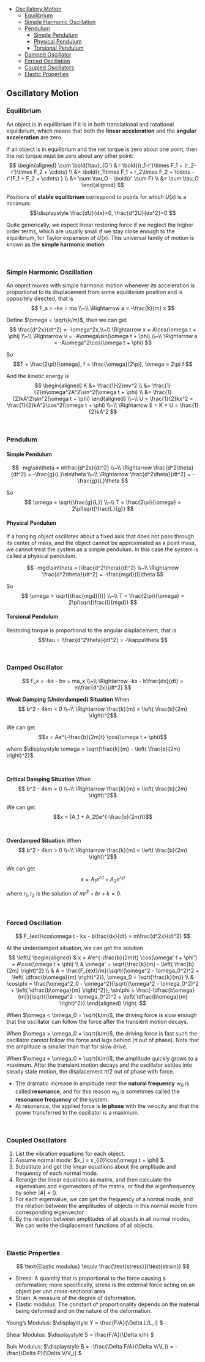 
- [Oscillatory Motion](#oscillatory-motion)
  - [Equilibrium](#equilibrium)
  - [Simple Harmonic Oscillation](#simple-harmonic-oscillation)
  - [Pendulum](#pendulum)
    - [Simple Pendulum](#simple-pendulum)
    - [Physical Pendulum](#physical-pendulum)
    - [Torsional Pendulum](#torsional-pendulum)
  - [Damped Oscillator](#damped-oscillator)
  - [Forced Oscillation](#forced-oscillation)
  - [Coupled Oscillators](#coupled-oscillators)
  - [Elastic Properties](#elastic-properties)







## Oscillatory Motion
### Equilibrium
An object is in equilibrium if it is in both translational and rotational equilibrium, which means that both the **linear acceleration** and the **angular acceleration** are zero.

If an object is in equilibrium and the net torque is zero about one point, then the net torque must be zero about any other point:
$$
\begin{aligned}
\sum \bold{\tau}_{O'} &= \bold{(r_1-r')\times F_1 + (r_2-r')\times F_2 + \cdots} \\
&= \bold{r_1\times F_1 + r_2\times F_2 + \cdots - r'(F_1 + F_2 + \cdots) } \\
&= \sum \tau_O - \bold{r' \sum F} \\
&= \sum \tau_O
\end{aligned}
$$

Positions of **stable equilibrium** correspond to points for which $U(x)$ is a minimum:
$$\displaystyle \frac{dU}{dx}=0, \frac{d^2U}{dx^2}>0 $$

Quite generically, we expect linear restoring force if we neglect the higher order terms, which are usually small if we stay close enough to the equilibrium, for Taylor expansion of $U(x)$. This universal family of motion is known as the **simple harmonic motion**







<br>

### Simple Harmonic Oscillation
An object moves with simple harmonic motion whenever its acceleration is proportional to its displacement from some equilibrium position and is oppositely directed, that is
$$
F_s = -kx = ma \\~\\
\Rightarrow a = -\frac{k}{m} x
$$

Define $\omega = \sqrt{k/m}$, then we can get
$$
\frac{d^2x}{dt^2} = -\omega^2x,\\~\\
\Rightarrow x = A\cos(\omega t + \phi) \\~\\
\Rightarrow v = -A\omega\sin(\omega t + \phi) \\~\\
\Rightarrow a = -A\omega^2\cos(\omega t + \phi)
$$

So
$$T = \frac{2\pi}{\omega}, f = \frac{\omega}{2\pi}, \omega = 2\pi f $$

And the kinetic energy is
$$
\begin{aligned}
  K &= \frac{1}{2}mv^2 \\
  &= \frac{1}{2}m\omega^2A^2\sin^2(\omega t + \phi) \\
  &= \frac{1}{2}kA^2\sin^2(\omega t + \phi)
\end{aligned} \\~\\
U = \frac{1}{2}kx^2 = \frac{1}{2}kA^2\cos^2(\omega t + \phi) \\~\\
\Rightarrow E = K + U = \frac{1}{2}kA^2 
$$







<br>

### Pendulum
#### Simple Pendulum
$$
-mg\sin\theta = m\frac{d^2s}{dt^2} \\~\\
\Rightarrow \frac{d^2\theta}{dt^2} = -\frac{g}{L}\sin\theta \\~\\
\Rightarrow \frac{d^2\theta}{dt^2} = -\frac{g}{L}\theta
$$

So 
$$
\omega = \sqrt{\frac{g}{L}} \\~\\
T = \frac{2\pi}{\omega} = 2\pi\sqrt{\frac{L}{g}}
$$

#### Physical Pendulum
If a hanging object oscillates about a fixed axis that does not pass through its center of mass, and the object cannot be approximated as a point mass, we cannot treat the system as a simple pendulum. In this case the system is called a physical pendulum.

$$
-mgd\sin\theta = I\frac{d^2\theta}{dt^2} \\~\\
\Rightarrow \frac{d^2\theta}{dt^2} = -\frac{mgd}{I}\theta
$$

So
$$
\omega = \sqrt{\frac{mgd}{I}} \\~\\
T = \frac{2\pi}{\omega} = 2\pi\sqrt{\frac{I}{mgd}}
$$

#### Torsional Pendulum
Restoring torque is proportional to the angular displacement, that is $$\tau = I\frac{d^2\theta}{dt^2} = -\kappa\theta $$








<br>

### Damped Oscillator
$$
F_x = -kx - bv = ma_x \\~\\
\Rightarrow -kx - b\frac{dx}{dt} = m\frac{d^2x}{dt^2}
$$

**Weak Damping (Underdamped) Situation**
When
$$
b^2 - 4km < 0 \\~\\
\Rightarrow \frac{k}{m} > \left( \frac{b}{2m} \right)^2$$

We can get $$x = Ae^{-\frac{b}{2m}t} \cos(\omega t + \phi)$$

where $\displaystyle \omega = \sqrt{\frac{k}{m} - \left( \frac{b}{2m} \right)^2}$.

<br>

**Critical Damping Situation**
When
$$
b^2 - 4km = 0 \\~\\
\Rightarrow \frac{k}{m} = \left( \frac{b}{2m} \right)^2$$

We can get $$x = (A_1 + A_2t)e^{-\frac{b}{2m}t}$$

<br>

**Overdamped Situation**
When
$$
b^2 - 4km > 0 \\~\\
\Rightarrow \frac{k}{m} < \left( \frac{b}{2m} \right)^2$$

We can get $$x = A_1e^{r_1t} + A_2e^{r_2t}$$

where $r_1, r_2$ is the solution of $mr^2 + br + k = 0.$








<br>

### Forced Oscillation
$$ 
F_{ext}\cos\omega t - kx - b\frac{dx}{dt} = m\frac{d^2x}{dt^2}
$$

At the underdamped situation, we can get the solution
$$
\left\{
  \begin{aligned}
    & x = A'e^{-\frac{b}{2m}t} \cos(\omega' t + \phi') + A\cos(\omega t + \phi) \\
    & \omega' = \sqrt{\frac{k}{m} - \left( \frac{b}{2m} \right)^2} \\
    & A = \frac{F_{ext}/m}{\sqrt{(\omega^2 - \omega_0^2)^2 + \left( \dfrac{b\omega}{m} \right)^2}}, \omega_0 = \sqrt{\frac{k}{m}} \\
    & \cos\phi =  \frac{\omega^2_0 - \omega^2}{\sqrt{(\omega^2 - \omega_0^2)^2 + \left( \dfrac{b\omega}{m} \right)^2}}, \sin\phi =  \frac{-\dfrac{b\omega}{m}}{\sqrt{(\omega^2 - \omega_0^2)^2 + \left( \dfrac{b\omega}{m} \right)^2}}
  \end{aligned}
\right.
$$

When $\omega < \omega_0 = \sqrt{k/m}$, the driving force is slow enough that the oscillator can follow the force after the transient motion decays.

When $\omega > \omega_0 = \sqrt{k/m}$, the driving force is fast such the oscillator cannot follow the force and lags behind ($\pi$ out of phase). Note that the amplitude is smaller than that for slow drive.

When $\omega = \omega_0 = \sqrt{k/m}$, the amplitude quickly grows to a maximum. After the transient motion decays and the oscillator settles into steady state motion, the displacement $\pi/2$ out of phase with force. 

- The dramatic increase in amplitude near the **natural frequency** $w_0$ is called **resonance**, and for this reason $w_0$ is sometimes called the **resonance frequency** of the system.
- At resonance, the applied force is **in phase** with the velocity and that the power transferred to the oscillator is a maximum.








<br>

### Coupled Oscillators
1. List the vibration equations for each object.
2. Assume normal mode: $x_i = x_{i0}\cos(\omega t + \phi) $.
3. Substitute and get the linear equations about the amplitude and frequency of each normal mode.
4. Rerange the linear equations as matrix, and then calculate the eigenvalues and eigenvectors of the matrix, or find the eigenfrequency by solve $|A| = 0$.
5. For each eigenvalue, we can get the frequency of a normal mode, and the relation between the amplitudes of objects in this normal mode from corresponding eigenvector.
6. By the relation between amplitudes of all objects in all normal modes, We can write the displacement functions of all objects.






<br>

### Elastic Properties
$$ \text{Elastic modulus} \equiv \frac{\text{stress}}{\text{strain}} $$

- Stress: A quantity that is proportional to the force causing a deformation; more specifically, stress is the external force acting on an object per unit cross-sectional area.
- Strain: A measure of the degree of deformation.
- Elastic modulus: The constant of proportionality depends on the material being deformed and on the nature of the deformation.

Young’s Modulus: $\displaystyle Y = \frac{F/A}{\Delta L/L_i} $

Shear Modulus: $\displaystyle S = \frac{F/A}{\Delta x/h} $

Bulk Modulus: $\displaystyle B = -\frac{\Delta F/A}{\Delta V/V_i} = -\frac{\Delta P}{\Delta V/V_i} $





